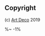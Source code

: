 <!-- ## TODO

- [ ] Binary Structure.
- [ ] Patch structures.
- [ ] Create own structures.
- [ ] Tags and Keywords. -->
<!-- - [ ] Fix tests -->
<!-- - [ ] Star -->
<!-- - [ ] Fetch repo info. -->
<!-- - [ ] Global manager of packages / repos. -->

## Copyright

(c) [Art Deco](https://artd.eco) 2019

[1]: https://github.com/settings/tokens

%~ -1%